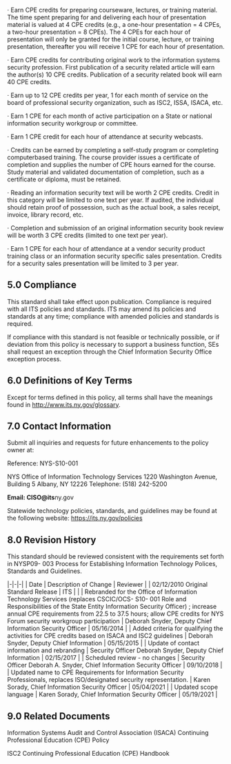 · Earn CPE credits for preparing courseware, lectures, or training material. The time spent preparing for and delivering each hour of presentation material is valued at 4 CPE credits (e.g., a one-hour presentation = 4 CPEs, a two-hour presentation = 8 CPEs). The 4 CPEs for each hour of presentation will only be granted for the initial course, lecture, or training presentation, thereafter you will receive 1 CPE for each hour of presentation.

· Earn CPE credits for contributing original work to the information systems security profession. First publication of a security related article will earn the author(s) 10 CPE credits. Publication of a security related book will earn 40 CPE credits.

· Earn up to 12 CPE credits per year, 1 for each month of service on the board of professional security organization, such as ISC2, ISSA, ISACA, etc.

· Earn 1 CPE for each month of active participation on a State or national information security workgroup or committee.

· Earn 1 CPE credit for each hour of attendance at security webcasts.

· Credits can be earned by completing a self-study program or completing computerbased training. The course provider issues a certificate of completion and supplies the number of CPE hours earned for the course. Study material and validated documentation of completion, such as a certificate or diploma, must be retained.

· Reading an information security text will be worth 2 CPE credits. Credit in this category will be limited to one text per year. If audited, the individual should retain proof of possession, such as the actual book, a sales receipt, invoice, library record, etc.

· Completion and submission of an original information security book review will be worth 3 CPE credits (limited to one text per year).

· Earn 1 CPE for each hour of attendance at a vendor security product training class or an information security specific sales presentation. Credits for a security sales presentation will be limited to 3 per year.

## **5.0 Compliance**

This standard shall take effect upon publication. Compliance is required with all ITS policies and standards. ITS may amend its policies and standards at any time; compliance with amended policies and standards is required.

If compliance with this standard is not feasible or technically possible, or if deviation from this policy is necessary to support a business function, SEs shall request an exception through the Chief Information Security Office exception process.

## **6.0 Definitions of Key Terms**

Except for terms defined in this policy, all terms shall have the meanings found in http://www.its.ny.gov/glossary.

## **7.0 Contact Information**

Submit all inquiries and requests for future enhancements to the policy owner at:

Reference: NYS-S10-001

NYS Office of Information Technology Services 1220 Washington Avenue, Building 5 Albany, NY 12226 Telephone: (518) 242-5200

**Email: CISO@its**ny.gov

Statewide technology policies, standards, and guidelines may be found at the following website: https://its.ny.gov/policies

## **8.0 Revision History**

This standard should be reviewed consistent with the requirements set forth in NYSP09- 003 Process for Establishing Information Technology Polices, Standards and Guidelines.

|-|-|-|
| Date | Description of Change | Reviewer |
| 02/12/2010  Original Standard Release | ITS | |
| Rebranded for the Office of Information  Technology Services  (replaces CSCIC/OCS- S10- 001 Role and Responsibilities of the  State Entity Information Security Officer) ;  increase annual CPE requirements from  22.5 to 37.5 hours; allow CPE credits for  NYS Forum security workgroup participation | Deborah Snyder,  Deputy Chief  Information  Security Officer | 05/16/2014 |
| Added criteria for qualifying the activities for  CPE credits based on ISACA and ISC2  guidelines | Deborah Snyder,  Deputy Chief  Information | 05/15/2015 |
| Update of contact information and  rebranding | Security Officer  Deborah Snyder,  Deputy Chief  Information | 02/15/2017 |
| Scheduled review - no changes | Security Officer  Deborah A.  Snyder, Chief  Information  Security Officer | 09/10/2018 |
| Updated name to CPE Requirements for  Information Security Professionals, replaces  ISO/designated security representation. | Karen Sorady,  Chief Information  Security Officer | 05/04/2021 |
| Updated scope language | Karen Sorady,  Chief Information  Security Officer | 05/19/2021 |



## **$^{ }$9.0 Related Documents**

Information Systems Audit and Control Association (ISACA) Continuing Professional Education (CPE) Policy

ISC2 Continuing Professional Education (CPE) Handbook